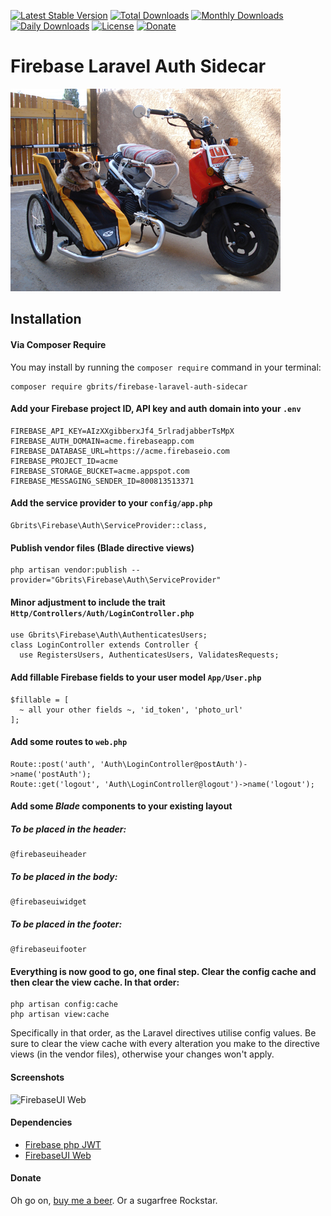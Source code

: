 [![Latest Stable Version](https://poser.pugx.org/gbrits/firebase-laravel-auth-sidecar/v/stable)](https://packagist.org/packages/gbrits/firebase-laravel-auth-sidecar)
[![Total Downloads](https://poser.pugx.org/gbrits/firebase-laravel-auth-sidecar/downloads)](https://packagist.org/packages/gbrits/firebase-laravel-auth-sidecar)
[![Monthly Downloads](https://poser.pugx.org/gbrits/firebase-laravel-auth-sidecar/d/monthly)](https://packagist.org/packages/gbrits/firebase-laravel-auth-sidecar)
[![Daily Downloads](https://poser.pugx.org/gbrits/firebase-laravel-auth-sidecar/d/daily)](https://packagist.org/packages/gbrits/firebase-laravel-auth-sidecar)
[![License](https://poser.pugx.org/gbrits/firebase-laravel-auth-sidecar/license)](https://packagist.org/packages/gbrits/firebase-laravel-auth-sidecar)
[![Donate](https://img.shields.io/badge/Donate-PayPal-green.svg)](https://www.paypal.com/cgi-bin/webscr?cmd=_donations&business=3TGHRLQAXRL6L&currency_code=AUD&source=url)

# Firebase Laravel Auth Sidecar

![Google Latched onto Laravel](/screenshots/sidecar.jpg)

## Installation

#### Via Composer Require

You may install by running the `composer require` command in your terminal:
```
composer require gbrits/firebase-laravel-auth-sidecar
```

#### Add your Firebase project ID, API key and auth domain into your `.env`

```
FIREBASE_API_KEY=AIzXXgibberxJf4_5rlradjabberTsMpX
FIREBASE_AUTH_DOMAIN=acme.firebaseapp.com
FIREBASE_DATABASE_URL=https://acme.firebaseio.com
FIREBASE_PROJECT_ID=acme
FIREBASE_STORAGE_BUCKET=acme.appspot.com
FIREBASE_MESSAGING_SENDER_ID=800813513371
```

#### Add the service provider to your `config/app.php`

```
Gbrits\Firebase\Auth\ServiceProvider::class,
```

#### Publish vendor files (Blade directive views)

```
php artisan vendor:publish --provider="Gbrits\Firebase\Auth\ServiceProvider"
```

#### Minor adjustment to include the trait `Http/Controllers/Auth/LoginController.php`

```
use Gbrits\Firebase\Auth\AuthenticatesUsers;
class LoginController extends Controller {
  use RegistersUsers, AuthenticatesUsers, ValidatesRequests;
```

#### Add fillable Firebase fields to your user model `App/User.php`

```
$fillable = [
  ~ all your other fields ~, 'id_token', 'photo_url'
];
```

#### Add some routes to `web.php`

```
Route::post('auth', 'Auth\LoginController@postAuth')->name('postAuth');
Route::get('logout', 'Auth\LoginController@logout')->name('logout');
```

#### Add some *Blade* components to your existing layout

##### To be placed in the header:
```
@firebaseuiheader
```
##### To be placed in the body:
```
@firebaseuiwidget
```
##### To be placed in the footer:
```
@firebaseuifooter
```

#### Everything is now good to go, one final step. Clear the config cache and then clear the view cache. In that order:

```
php artisan config:cache
php artisan view:cache
```

Specifically in that order, as the Laravel directives utilise config values. Be sure to clear the view cache with every alteration you make to the directive views (in the vendor files), otherwise your changes won't apply.

#### Screenshots

![FirebaseUI Web](/screenshots/sign-in-providers.png)

#### Dependencies

* [Firebase php JWT](https://github.com/firebase/php-jwt)
* [FirebaseUI Web](https://github.com/firebase/firebaseui-web)

#### Donate

Oh go on, [buy me a beer](https://www.paypal.com/cgi-bin/webscr?cmd=_donations&business=3TGHRLQAXRL6L&currency_code=AUD&source=url). Or a sugarfree Rockstar. 
